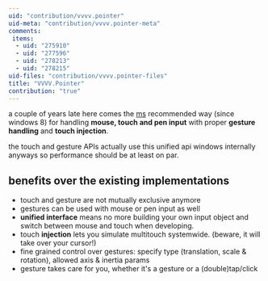```yaml
---
uid: "contribution/vvvv.pointer"
uid-meta: "contribution/vvvv.pointer-meta"
comments: 
 items: 
  - uid: "275910"
  - uid: "277596"
  - uid: "278213"
  - uid: "278215"
uid-files: "contribution/vvvv.pointer-files"
title: "VVVV.Pointer"
contribution: "true"
---
```


a couple of years late here comes the [ms](https://docs.microsoft.com/en-us/windows/win32/inputmsg/wmpointer-reference) recommended way (since windows 8) for handling **mouse, touch and pen input** with proper **gesture handling** and **touch injection**.

the touch and gesture APIs actually use this unified api windows internally anyways so performance should be at least on par.

##  benefits over the existing implementations
* touch and gesture are not mutually exclusive anymore
* gestures can be used with mouse or pen input as well
* **unified interface** means no more building your own input object and switch between mouse and touch when developing.
* touch **injection** lets you simulate multitouch systemwide. (beware, it will take over your cursor!)
* fine grained control over gestures: specify type (translation, scale & rotation), allowed axis & inertia params
* gesture takes care for you, whether it's a gesture or a (double)tap/click